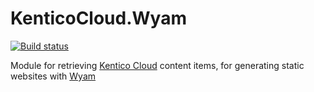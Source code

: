 # KenticoCloud.Wyam
[![Build status](https://ci.appveyor.com/api/projects/status/tusqpsx5g0r09skl?svg=true)](https://ci.appveyor.com/project/kbortnik/kenticocloud-wyam) 

Module for retrieving [Kentico Cloud](https://kenticocloud.com) content items, for generating static websites with [Wyam](https://wyam.io)
